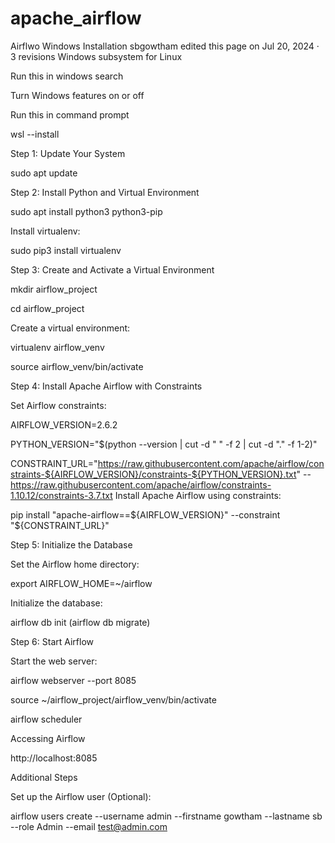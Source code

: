 # apache_airflow
Airflwo Windows Installation
sbgowtham edited this page on Jul 20, 2024 · 3 revisions
Windows subsystem for Linux

Run this in windows search

Turn Windows features on or off

Run this in command prompt

wsl --install

Step 1: Update Your System

sudo apt update

Step 2: Install Python and Virtual Environment

sudo apt install python3 python3-pip

Install virtualenv:

sudo pip3 install virtualenv

Step 3: Create and Activate a Virtual Environment

mkdir airflow_project

cd airflow_project

Create a virtual environment:

virtualenv airflow_venv

source airflow_venv/bin/activate

Step 4: Install Apache Airflow with Constraints

Set Airflow constraints:

AIRFLOW_VERSION=2.6.2

PYTHON_VERSION="$(python --version | cut -d " " -f 2 | cut -d "." -f 1-2)"

CONSTRAINT_URL="https://raw.githubusercontent.com/apache/airflow/constraints-${AIRFLOW_VERSION}/constraints-${PYTHON_VERSION}.txt"
--https://raw.githubusercontent.com/apache/airflow/constraints-1.10.12/constraints-3.7.txt
Install Apache Airflow using constraints:

pip install "apache-airflow==${AIRFLOW_VERSION}" --constraint "${CONSTRAINT_URL}"

Step 5: Initialize the Database

Set the Airflow home directory:

export AIRFLOW_HOME=~/airflow

Initialize the database:

airflow db init (airflow db migrate)

Step 6: Start Airflow

Start the web server:

airflow webserver --port 8085

source ~/airflow_project/airflow_venv/bin/activate

airflow scheduler

Accessing Airflow

http://localhost:8085

Additional Steps

Set up the Airflow user (Optional):

airflow users create
--username admin
--firstname gowtham
--lastname sb
--role Admin
--email test@admin.com
